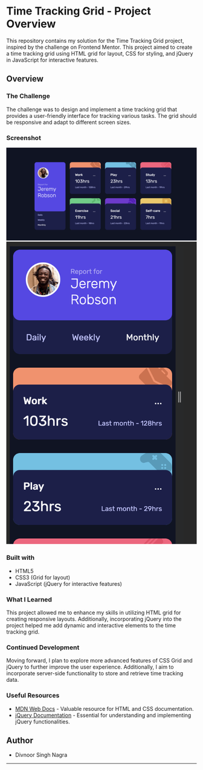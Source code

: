 # Time Tracking Grid - Project Overview

This repository contains my solution for the Time Tracking Grid project, inspired by the challenge on Frontend Mentor. This project aimed to create a time tracking grid using HTML grid for layout, CSS for styling, and jQuery in JavaScript for interactive features.

## Overview

### The Challenge

The challenge was to design and implement a time tracking grid that provides a user-friendly interface for tracking various tasks. The grid should be responsive and adapt to different screen sizes.

### Screenshot

![Alt text](image-1.png)
![Alt text](image-2.png)

### Built with

- HTML5
- CSS3 (Grid for layout)
- JavaScript (jQuery for interactive features)

### What I Learned

This project allowed me to enhance my skills in utilizing HTML grid for creating responsive layouts. Additionally, incorporating jQuery into the project helped me add dynamic and interactive elements to the time tracking grid.

### Continued Development

Moving forward, I plan to explore more advanced features of CSS Grid and jQuery to further improve the user experience. Additionally, I aim to incorporate server-side functionality to store and retrieve time tracking data.

### Useful Resources

- [MDN Web Docs](https://developer.mozilla.org/en-US/docs/Web) - Valuable resource for HTML and CSS documentation.
- [jQuery Documentation](https://api.jquery.com/) - Essential for understanding and implementing jQuery functionalities.

## Author

- Divnoor Singh Nagra

---
